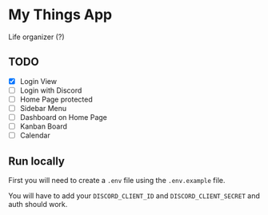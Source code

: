 # My Things App

Life organizer (?)

## TODO

- [x] Login View
- [ ] Login with Discord
- [ ] Home Page protected
- [ ] Sidebar Menu
- [ ] Dashboard on Home Page
- [ ] Kanban Board
- [ ] Calendar

## Run locally

First you will need to create a `.env` file using the `.env.example` file.

You will have to add your `DISCORD_CLIENT_ID` and `DISCORD_CLIENT_SECRET` and auth should work.

